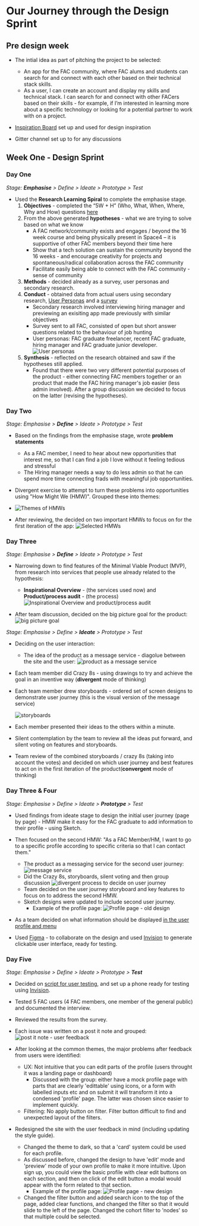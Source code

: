 # Our Journey through the Design Sprint

## Pre design week

* The intial idea as part of pitching the project to be selected:
    * An app for the FAC community, where FAC alums and students can search for and connect with each other based on their technical stack skills.
    * As a user, I can create an account and display my skills and technical stack. I can search for and connect with other FACers based on their skills - for example, if I’m interested in learning more about a specific technology or looking for a potential partner to work with on a project.

* [Inspiration Board](https://hackmd.io/slQRHTO0TLCcGcsFrLM1Qg) set up and used for design inspiration

* Gitter channel set up to for any discussions

## Week One - Design Sprint

### Day One

_Stage: **Emphasise** > Define > Ideate > Prototype > Test_

* Used the **Research Learning Spiral** to complete the emphasise stage.
    1) **Objectives** - completed the “5W + H” (Who, What, When, Where, Why and How) questions [here](https://hackmd.io/cHyCdpxaT9iZFRblPMSlFQ)
    2) From the above generated **hypotheses** - what we are trying to solve based on what we know
       * A FAC network/community exists and engages / beyond the 16 week course and being physically present in Space4 – it is supportive of other FAC members beyond their time here
       * Show that a tech solution can sustain the community beyond the 16 weeks - and encourage creativity for projects and spontaneous/radical collaboration across the FAC community
        * Facilitate easily being able to connect with the FAC community - sense of community
    4) **Methods** - decided already as a survey, user personas and secondary research.
    5) **Conduct** - obtained data from actual users using secondary research, [User Personas](https://hackmd.io/23BSoPvySbaUfR3iXG3tQg) and a [survey](https://docs.google.com/forms/d/e/1FAIpQLSeGnw8qWJ_Qu59_T6ZTiB_UONUsP2SL4aQhK1iq0vccV2-2qA/viewform)
       * Secondary research involved interviewing hiring manager and previewing an exisiting app made previously with similar objectives
       * Survey sent to all FAC, consisted of open but short answer questions related to the behaviour of job hunting
       * User personas: FAC graduate freelancer, recent FAC graduate, hiring manager and FAC graduate junior developer.
       ![User personas](https://i.imgur.com/4IVs5Hj.png)
    6) **Synthesis** - reflected on the research obtained and saw if the hypotheses still applied.
        * Found that there were two very different potential purposes of the product - either connecting FAC members together or an product that made the FAC hiring manager's job easier (less admin involved). After a group discussion we decided to focus on the latter (revising the hypotheses).

### Day Two

_Stage: Emphasise > **Define** > Ideate > Prototype > Test_

* Based on the findings from the emphasise stage, wrote **problem statements**
    * As a FAC member, I need to hear about new opportunities that interest me, so that I can find a job I love without it feeling tedious and stressful
    * The Hiring manager needs a way to do less admin so that he can spend more time connecting frads with meaningful job opportunities.

* Divergent exercise to attempt to turn these problems into opportunities using "How Might We (HMW)". Grouped these into themes:
* ![Themes of HMWs](https://i.imgur.com/Sp0tilH.jpg)

* After reviewing, the decided on two important HMWs to focus on for the first iteration of the app:
![Selected HMWs](https://i.imgur.com/HAXKgoC.jpg)

### Day Three

_Stage: Emphasise > **Define** > Ideate > Prototype > Test_

* Narrowing down to find features of the Minimal Viable Product (MVP), from research into services that people use already related to the hypothesis:
    * **Inspirational Overview** - (the services used now) and **Product/process audit** - (the process)
    ![Inspirational Overview and product/process audit](https://i.imgur.com/t2yB1JO.jpg)
    
* After team discussion, decided on the big picture goal for the product:
    ![big picture goal](https://i.imgur.com/j3AuSnR.jpg) 
    
_Stage: Emphasise > Define > **Ideate** > Prototype > Test_

* Deciding on the user interaction:
    * The idea of the product as a message service - diagolue between the site and the user:
    ![product as a message service](https://i.imgur.com/9jaLb0g.jpg)
    
* Each team member did Crazy 8s - using drawings to try and achieve the goal in an inventive way (**divergent** mode of thinking)
* Each team member drew storyboards - ordered set of screen designs to demonstrate user journey (this is the visual version of the message service)

    ![storyboards](https://i.imgur.com/fRO4wei.jpg)

* Each member presented their ideas to the others within a minute.
* Silent contemplation by the team to review all the ideas put forward, and silent voting on features and storyboards.
    
* Team review of the combined storyboards / crazy 8s (taking into account the votes) and decided on which user journey and best features to act on in the first iteration of the product(**convergent** mode of thinking)

### Day Three & Four

_Stage: Emphasise > Define > Ideate > **Prototype** > Test_

* Used findings from ideate stage to design the initial user journey (page by page) - HMW make it easy for the FAC graduate to add information to their profile - using Sketch.

* Then focused on the second HMW: "As a FAC Member/HM, I want to go to a specific profile according to specific criteria so that I can contact them."
    * The product as a messaging service for the second user journey:
    ![message service](https://i.imgur.com/1DDy1tw.jpg)
    * Did the Crazy 8s, storyboards, silent voting and then group discussion
        ![divergent process to decide on user journey](https://i.imgur.com/2rwFqH5.jpg)
    * Team decided on the user journey storyboard and key features to focus on to address the second HMW.
    * Sketch designs were updated to include second user journey.
        * Example of the profile page:
        ![Profile page - old design](https://i.imgur.com/LaiCLTj.png)

* As a team decided on what information should be displayed [in the user profile and menu](https://hackmd.io/62vjBi0UTKqlgPnB5i1rvQ#Prototype)

* Used [Figma](https://www.figma.com/file/UJNc3j6eNaQN0OLIA5qCZpPD/Prototype) - to collaborate on the design and used [Invision](https://projects.invisionapp.com/share/CAHZDNHYFZQ#/screens/295067447) to generate clickable user interface, ready for testing.

### Day Five
_Stage: Emphasise > Define > Ideate > Prototype > **Test**_

* Decided on [script for user testing](https://hackmd.io/Al_NEK6XTsm9DpyJ8_pjmw?edit), and set up a phone ready for testing using [Invision](https://projects.invisionapp.com/share/CAHZDNHYFZQ#/screens/295067447). 

* Tested 5 FAC users (4 FAC members, one member of the general public) and documented the interview. 
* Reviewed the results from the survey.

* Each issue was written on a post it note and grouped:
    ![post it note - user feedback](https://i.imgur.com/q8Osnti.jpg)

* After looking at the common themes, the major problems after feedback from users were identified:
    * UX: Not intuitive that you can edit parts of the profile (users throught it was a landing page or dashboard)
        * Discussed with the group: either have a mock profile page with parts that are clearly 'edittable' using icons, or a form with labelled inputs etc and on submit it will transform it into a condensed 'profile' page. The latter was chosen since easier to implement quickly.
    * Filtering: No apply button on filter. Filter button difficult to find and unexpected layout of the filters.

* Redesigned the site with the user feedback in mind (including updating the style guide).
    * Changed the theme to dark, so that a 'card' system could be used for each profile.
    * As discussed before, changed the design to have 'edit' mode and 'preview' mode of your own profile to make it more intuitive. Upon sign up, you could view the basic profile with clear edit buttons on each section, and then on click of the edit button a modal would appear with the form related to that section.
        * Example of the profile page:
        ![Profile page - new design](https://i.imgur.com/YzuVvtO.png)
    * Changed the filter button and added search icon to the top of the page, added clear functions, and changed the filter so that it would slide to the left of the page. Changed the cohort filter to 'nodes' so that multiple could be selected.
